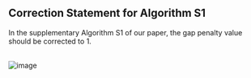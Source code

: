 ## Correction Statement for Algorithm S1
In the supplementary Algorithm S1 of our paper, the gap penalty value should be corrected to 1. <br> <br>

![image](https://github.com/user-attachments/assets/19718b0e-4c4e-4004-bca3-bba8cdc326d5) <br> <br> <br>




